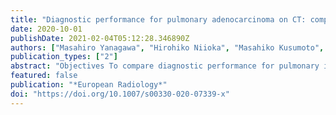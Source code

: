 ```yaml
---
title: "Diagnostic performance for pulmonary adenocarcinoma on CT: comparison of radiologists with and without three-dimensional convolutional neural network"
date: 2020-10-01
publishDate: 2021-02-04T05:12:28.346890Z
authors: ["Masahiro Yanagawa", "Hirohiko Niioka", "Masahiko Kusumoto", "Kazuo Awai", "Mitsuko Tsubamoto", "Yukihisa Satoh", "Tomo Miyata", "Yuriko Yoshida", "Noriko Kikuchi", "Akinori Hata", "Shohei Yamasaki", "Shoji Kido", "Hajime Nagahara", "Jun Miyake", "Noriyuki Tomiyama"]
publication_types: ["2"]
abstract: "Objectives To compare diagnostic performance for pulmonary invasive adenocarcinoma among radiologists with and without three-dimensional convolutional neural network (3D-CNN). Methods Enrolled were 285 patients with adenocarcinoma in situ (AIS, n = 75), minimally invasive adenocarcinoma (MIA, n = 58), and invasive adenocarcinoma (IVA, n = 152). A 3D-CNN model was constructed with seven convolution-pooling and two max-pooling layers and fully connected layers, in which batch normalization, residual connection, and global average pooling were used. Only the flipping process was performed for augmentation. The output layer comprised two nodes for two conditions (AIS/MIA and IVA) according to prognosis. Diagnostic performance of the 3D-CNN model in 285 patients was calculated using nested 10-fold cross-validation. In 90 of 285 patients, results from each radiologist (R1, R2, and R3; with 9, 14, and 26 years of experience, respectively) with and without the 3D-CNN model were statistically compared. Results Without the 3D-CNN model, accuracy, sensitivity, and specificity of the radiologists were as follows: R1, 70.0%, 52.1%, and 90.5%; R2, 72.2%, 75%, and 69%; and R3, 74.4%, 89.6%, and 57.1%, respectively. With the 3D-CNN model, accuracy, sensitivity, and specificity of the radiologists were as follows: R1, 72.2%, 77.1%, and 66.7%; R2, 74.4%, 85.4%, and 61.9%; and R3, 74.4%, 93.8%, and 52.4%, respectively. Diagnostic performance of each radiologist with and without the 3D-CNN model had no significant difference (p > 0.88), but the accuracy of R1 and R2 was significantly higher with than without the 3D-CNN model (p < 0.01). Conclusions The 3D-CNN model can support a less-experienced radiologist to improve diagnostic accuracy for pulmonary invasive adenocarcinoma without deteriorating any diagnostic performances. Key Points • The 3D-CNN model is a non-invasive method for predicting pulmonary invasive adenocarcinoma in CT images with high sensitivity. • Diagnostic accuracy by a less-experienced radiologist was better with the 3D-CNN model than without the model."
featured: false
publication: "*European Radiology*"
doi: "https://doi.org/10.1007/s00330-020-07339-x"
---
```


